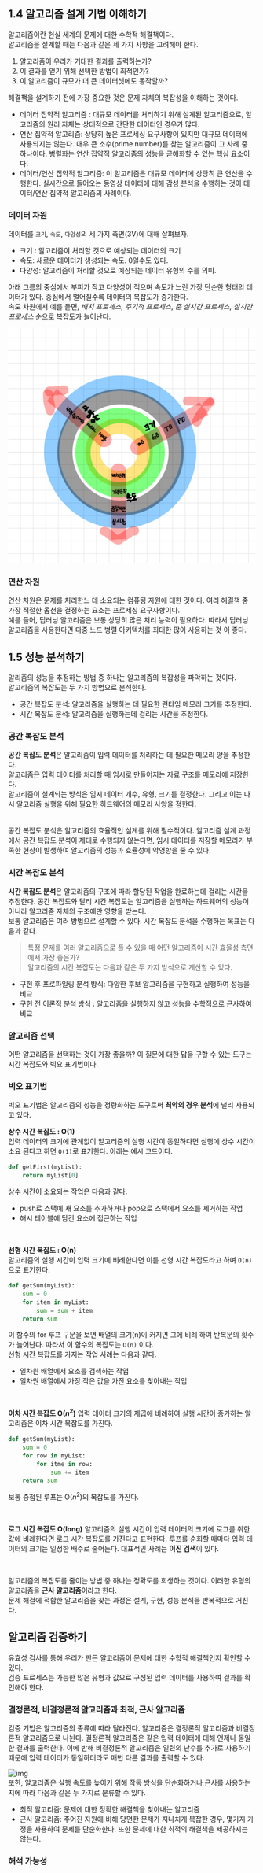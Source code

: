 ## 1.4 알고리즘 설계 기법 이해하기
알고리즘이란 현실 세계의 문제에 대한 수학적 해결책이다.  
알고리즘을 설계할 때는 다음과 같은 세 가지 사항을 고려해야 한다.  
1. 알고리즘이 우리가 기대한 결과를 출력하는가?
2. 이 결과를 얻기 위해 선택한 방법이 최적인가? 
3. 이 알고리즘이 규모가 더 큰 데이터셋에도 동작할까? 

해결책을 설계하기 전에 가장 중요한 것은 문제 자체의 복잡성을 이해하는 것이다.  
- 데이터 집약적 알고리즘 : 대규모 데이터를 처리하기 위해 설계된 알고리즘으로, 알고리즘의 원리 자체는 상대적으로 간단한 데이터인 경우가 많다.    
- 연산 집약적 알고리즘: 상당히 높은 프로세싱 요구사항이 있지만 대규모 데이터에 사용되지는 않는다. 매우 큰 소수(prime number)를 찾는 알고리즘이 그 사례 중 하나이다.  병렬화는 연산 집약적 알고리즘의 성능을 귿해화할 수 있는 핵심 요소이다.  
- 데이터/연산 집약적 알고리즘: 이 알고리즘은 대규모 데이터에 상당히 큰 연산을 수행한다. 실시간으로 들어오는 동영상 데이터에 대해 감성 분석을 수행하는 것이 데이터/연산 집약적 알고리즘의 사례이다.    

### 데이터 차원
데이터를 `크기`, `속도`, `다양성`의 세 가지 측면(3V)에 대해 살펴보자.
- 크기 : 알고리즘이 처리할 것으로 예상되는 데이터의 크기
- 속도: 새로운 데이터가 생성되는 속도. 0일수도 있다.
- 다양성: 알고리즘이 처리할 것으로 예상되는 데이터 유형의 수를 의미.

아래 그름의 중심에서 부피가 작고 다양성이 적으며 속도가 느린 가장 단순한 형태의 데이터가 있다. 중심에서 멀어질수록 데이터의 복잡도가 증가한다.  
속도 차원에서 예를 들면, *배치 프로세스*, *주기적 프로세스*, *준 실시간 프로세스*, *실시간 프로세스* 순으로 복잡도가 늘어난다. 


![](images/img1_1.png)   

### 연산 차원
연산 차원은 문제를 처리한느 데 소요되는 컴퓨팅 자원에 대한 것이다. 여러 해결책 중 가장 적절한 옵션을 결정하는 요소는 프로세싱 요구사항이다.  
예를 들어, 딥러닝 알고리즘은 보통 상당히 많은 처리 능력이 필요하다. 따라서 딥러닝 알고리즘을 사용한다면 다중 노드 병렬 아키텍처를 최대한 많이 사용하는 것 이 좋다.     



## 1.5 성능 분석하기 
알리즘의 성능을 추정하는 방법 중 하나는 알고리즘의 복잡성을 파악하는 것이다.   
알고리즘의 복잡도는 두 가지 방법으로 분석한다.  
- 공간 복잡도 분석: 알고리즘을 실행하는 데 필요한 런타임 메모리 크기를 추정한다.  
- 시간 복잡도 분석: 알고리즘을 실행하는데 걸리는 시간을 추정한다.     

### 공간 복잡도 분석  

**공간 복잡도 분석**은 알고리즘이 입력 데이터를 처리하는 데 필요한 메모리 양을 추정한다.   
알고리즘은 입력 데이터를 처리할 때 임시로 만들어지는 자료 구조를 메모리에 저장한다.  
알고리즘이 설계되는 방식은 임시 데이터 개수, 유형, 크기를 결정한다.  그리고 이는 다시 알고리즘 실행을 위해 필요한 하드웨어의 메모리 사양을 정한다.      
<br/>   
공간 복잡도 분석은 알고리즘의 효율적인 설계를 위해 필수적이다. 알고리즘 설계 과정에서 공간 복잡도 분석이 제대로 수행되지 않는다면, 임시 데이터를 저장할 메모리가 부족한 현상이 발생하여  알고리즘의 성능과 효율성에 악영향을 줄 수 있다.   



### 시간 복잡도 분석
**시간 복잡도 분석**은 알고리즘의 구조에 따라 할당된 작업을 완료하는데 걸리는 시간을 추정한다.  공간 복잡도와 달리 시간 복잡도는 알고리즘을 실행하는 하드웨어의 성능이 아니라 알고리즘 자체의 구조에만 영향을 받는다.    
보통 알고리즘은 여러 방법으로 설계할 수 있다. 시간 복잡도 분석을 수행하는 목표는 다음과 같다.  
> 특정 문제를 여러 알고리즘으로 풀 수 있을 때 어떤 알고리즘이 시간 효율성 측면에서 가장 좋은가?  
알고리즘의 시간 복잡도는 다음과 같은 두 가지 방식으로 계산할 수 있다.  
- 구현 후 프로파일링 분석 방식: 다양한 후보 알고리즘을 구현하고 실행하여 성능을 비교
- 구현 전 이론적 분석 방식 : 알고리즘을 실행하지 않고 성능을 수학적으로 근사하여 비교  


### 알고리즘 선택

어떤 알고리즘을 선택하는 것이 가장 좋을까? 이 질문에 대한 답을 구할 수 있는 도구는 시간 복잡도와 빅요 표기법이다.  

### 빅오 표기법
빅오 표기법은 알고리즘의 성능을 정량화하는 도구로써 **최악의 경우 분석**에 널리 사용되고 있다. 

**상수 시간 복잡도 : O(1)**  
입력 데이터의 크기에 관계없이 알고리즘의 실행 시간이 동일하다면 실행에 상수 시간이 소요 된다고 하면 `O(1)`로 표기한다.  아래는 예시 코드이다.

```python
def getFirst(myList):
    return myList[0]
```
상수 시간이 소요되는 작업은 다음과 같다. 
- push로 스택에 새 요소를 추가하거나 pop으로 스택에서 요소를 제거하는 작업
- 해시 테이블에 담긴 요소에 접근하는 작업  

<br/>

**선형 시간 복잡도 : O(n)**    
알고리즘의 실행 시간이 입력 크기에 비례한다면 이를 선형 시간 복잡도라고 하며 `O(n)`으로 표기한다.  
```python
def getSum(myList):
    sum = 0
    for item in myList:
        sum = sum + item
    return sum
```
이 함수의 for 루프 구문을 보면 배열의 크기(n)이 커지면 그에 비례 하여 반복문의 횟수가 늘어난다. 따라서 이 함수의 복잡도는 `O(n)` 이다.  
선형 시간 복잡도를 가지는 작업 사례는 다음과 같다.  
- 일차원 배열에서 요소를 검색하는 작업
- 일차원 배열에서 가장 작은 값을 가진 요소를 찾아내는 작업

<br/>

**이차 시간 복잡도 O($n^2$)**
입력 데이터 크기의 제곱에 비례하여 실행 시간이 증가하는 알고리즘은 이차 시간 복잡도를 가진다.  

```python
def getSum(myList):
    sum = 0
    for row in myList:
        for itme in row:
            sum += item
    return sum
```
보통 중첩된 루프는 O($n^2$)의 복잡도를 가진다.  

<br/>

**로그 시간 복잡도 O(long)**
알고리즘의 실행 시간이 입력 데이터의 크기에 로그를 취한 값에 비례한다면 로그 시간 복잡도를 가진다고 표현한다. 루프를 순회할 때마다 입력 데이터의 크기는 일정한 배수로 줄어든다. 대표적인 사례는 **이진 검색**이 있다.  

<br/>  

알고리즘의 복잡도를 줄이는 방법 중 하나는 정확도를 희생하는 것이다. 이러한 유형의 알고리즘을 **근사 알고리즘**이라고 한다.  
문제 해결에 적합한 알고리즘을 찾는 과정은 설계, 구현, 성능 분석을 반복적으로 거친다.  

## 알고리즘 검증하기 

유효성 검사를 통해 우리가 만든 알고리즘이 문제에 대한 수학적 해결책인지 확인할 수 있다.   
검증 프로세스는 가능한 많은 유형과 값으로 구성된 입력 데이터를 사용하여 결과를 확인해야 한다.  

### 결정론적, 비결정론적 알고리즘과 최적, 근사 알고리즘 
검증 기법은 알고리즘의 종류에 따라 달라진다. 알고리즘은 결정론적 알고리즘과 비결정론적 알고리즘으로 나뉜다. 
결정론적 알고리즘은 같은 입력 데이터에 대해 언제나 동일한 결과를 출력한다. 이에 반해 비결정론적 알고리즘은 일련의 난수를 추가로 사용하기 때문에 입력 데이터가 동일하더라도 매번 다른 결과를 출력할 수 있다. 

![img](images/img1_3.png)  
또한, 알고리즘은 실행 속도를 높이기 위해 작동 방식을 단순화하거나 근사를 사용하는지에 따라 다음과 같은 두 가지로 분류할 수 있다.  
- 최적 알고리즘: 문제에 대한 정확한 해결책을 찾아내는 알고리즘
- 근사 알고리즘: 주어진 자원에 비해 당면한 문제가 지나치게 복잡한 경우, 몇가지 가정을 사용하여 문제를 단순화한다. 또한 문제에 대한 최적의 해결책을 제공하지는 않는다. 

### 해석 가능성 
